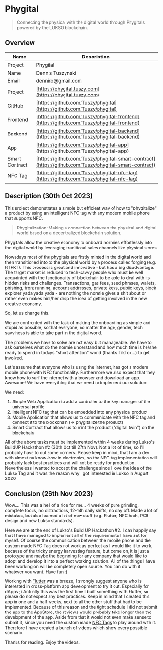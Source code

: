 # Phygital
> Connecting the physical with the digital world through Phygitals powered by the LUKSO blockchain.

## Overview
| Name | Description |
| ---- | ----------- |
| Project | Phygital |
| Name | Dennis Tuszynski |
| Email | denniro@gmail.com |
| Project | [https://phygital.tuszy.com](https://phygital.tuszy.com) |
| GitHub | [https://github.com/Tuszy/phygital](https://github.com/Tuszy/phygital) |
| Frontend | [https://github.com/Tuszy/phygital-frontend](https://github.com/Tuszy/phygital-frontend) |
| Backend | [https://github.com/Tuszy/phygital-backend](https://github.com/Tuszy/phygital-backend) |
| App | [https://github.com/Tuszy/phygital-app](https://github.com/Tuszy/phygital-app) |
| Smart Contract | [https://github.com/Tuszy/phygital-smart-contract](https://github.com/Tuszy/phygital-smart-contract) |
| NFC Tag | [https://github.com/Tuszy/phygital-nfc-tag](https://github.com/Tuszy/phygital-nfc-tag) |

## Description (30th Oct 2023)

This project demonstrates a simple but efficient way of how to "phygitalize" a product by using an intelligent NFC tag with any modern mobile phone that supports NFC.

> Phygitalization: Making a connection between the physical and digital world based on a decentralized blockchain solution.

Phygitals allow the creative economy to onboard normies effortlessly into the digital world by leveraging traditional sales channels like physical stores. 

Nowadays most of the phygitals are firstly minted in the digital world and then transitioned into to the physical world by a process called forging (e.g. RTFKT). This process is great and innovative - but has a big disadvantage. 
The target market is reduced to tech-savvy people who must be well acquainted with the functionality of blockchain to be able to deal with its hidden risks and challenges. Transactions, gas fees, seed phrases, wallets, phishing, front running, account addresses, private keys, public keys, block explorer yada yada yada - are nothing the normie gives a shit about or rather even makes him/her drop the idea of getting involved in the new creative economy. 

So, let us change this.

We are confronted with the task of making the onboarding as simple and stupid as possible, so that everyone, no matter the age, gender, tech savviness is able to take part in the digital world. 

The problems we have to solve are not easy but manageable.
We have to ask ourselves what do the normie understand and how much time is he/she ready to spend in todays "short attention" world (thanks TikTok...) to get involved. 

Let's assume that everyone who is using the internet, has got a modern mobile phone with NFC functionality. Furthermore we also expect that they know how to surf the internet with a browser and download an app. Awesome! We have everything that we need to implement our solution:

We need:

1. Simple Web Application to add a controller to the key manager of the universal profile 
2. Intelligent NFC tag that can be embedded into any physical product
3. Mobile Application that allows us to communicate with the NFC tag and connect it to the blockchain  (=> phygitalize the product)
4. Smart Contract that allows us to mint the product ("digital twin") on the blockchain

All of the above tasks must be implemented within 4 weeks during Lukso's BuildUP Hackathon #2 (30th Oct till 27th Nov). Not a lot of time, so I'll probably have to cut some corners. Please keep in mind, that I am a dev with almost no know-how in electronics, so the NFC tag implementation will probably lack best practices and will not be ready for production. Nevertheless I wanted to accept the challenge since I love the idea of the Lukso Tag and it was the reason why I got interested in Lukso in August 2020.

## Conclusion (26th Nov 2023)

Wow.... This was a hell of a ride for me... 4 weeks of pure grinding, complete focus, no distractions, 12-14h daily shifts, no day off. Made a lot of mistakes, but also learned a lot of new stuff (e.g. Flutter, NFC tech, PCB design and new Lukso standards).

Here we are at the end of Lukso's Build UP Hackathon #2. I can happily say that I have managed to implement all of the requirements I have set for myself. Of course the communication between the mobile phone and the custom made NFC Tag does not work as perfect as I would like it to work, because of the tricky energy harvesting feature, but come on, it is just a prototype and maybe the beginning for any company that would like to adopt and develop it into a perfect working solution. All of the things I have been working on will be completely open source. You can do with it whatever you want. Have fun :)

Working with [Flutter](https://flutter.dev/) was a breeze, I strongly suggest anyone who is interested in cross-platform app development to try it out. Especially for dApps ;) Actually this was the first time I built something with Flutter, so please do not expect any best practices. Keep in mind that I created this app in one and a half weeks, next to all the other stuff that had to be implemented. Because of this reason and the tight schedule I did not submit the app to the AppStore, the reviews would probably take longer than the development of the app. Aside from that it would not even make sense to submit it, since you need the custom made [NFC Tags](https://github.com/Tuszy/phygital-nfc-tag) to play around with it. Therefore I have created a bunch of videos which show every possible scenario.

Thanks for reading. Enjoy the videos.